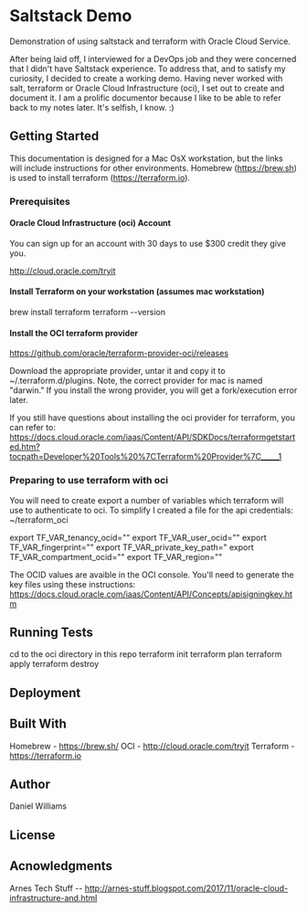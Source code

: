# Saltstack Demo
Demonstration of using saltstack and terraform with Oracle Cloud Service.

After being laid off, I interviewed for a DevOps job and they were concerned that I didn't have Saltstack experience.
To address that, and to satisfy my curiosity, I decided to create a working demo.  Having never worked with salt, 
terraform or Oracle Cloud Infrastructure (oci), I set out to create and document it.  I am a prolific documentor 
because I like to be able to refer back to my notes later.  It's selfish, I know.  :)

## Getting Started
This documentation is designed for a Mac OsX workstation, but the links will include instructions for other 
environments.  Homebrew (https://brew.sh) is used to install terraform (https://terraform.io).

### Prerequisites
#### Oracle Cloud Infrastructure (oci) Account
You can sign up for an account with 30 days to use $300 credit they give you.  

http://cloud.oracle.com/tryit

#### Install Terraform on your workstation (assumes mac workstation)

brew install terraform
terraform --version

#### Install the OCI terraform provider
https://github.com/oracle/terraform-provider-oci/releases

Download the appropriate provider, untar it and copy it to ~/.terraform.d/plugins.  Note, the correct provider for
mac is named "darwin."  If you install the wrong provider, you will get a fork/execution error later.

If you still have questions about installing the oci provider for terraform, you can refer to:
https://docs.cloud.oracle.com/iaas/Content/API/SDKDocs/terraformgetstarted.htm?tocpath=Developer%20Tools%20%7CTerraform%20Provider%7C_____1

### Preparing to use terraform with oci
You will need to create export a number of variables which terraform will use to authenticate to oci.  To simplify I
created a file for the api credentials: ~/terraform_oci

export TF_VAR_tenancy_ocid="<tenancy ocid>"
export TF_VAR_user_ocid="<username>"
export TF_VAR_fingerprint="<privateKeyFingerpring>"
export TF_VAR_private_key_path="<pathToPrivateKey>
export TF_VAR_compartment_ocid="<compartment OCID>"
export TF_VAR_region="<regionName>"

The OCID values are avaible in the OCI console.  You'll need to generate the key files using these instructions:
https://docs.cloud.oracle.com/iaas/Content/API/Concepts/apisigningkey.htm


## Running Tests
cd to the oci directory in this repo
terraform init
terraform plan
terraform apply
terraform destroy

## Deployment

## Built With
Homebrew - https://brew.sh/
OCI - http://cloud.oracle.com/tryit
Terraform - https://terraform.io

## Author
Daniel Williams

## License

## Acnowledgments
Arnes Tech Stuff -- http://arnes-stuff.blogspot.com/2017/11/oracle-cloud-infrastructure-and.html




